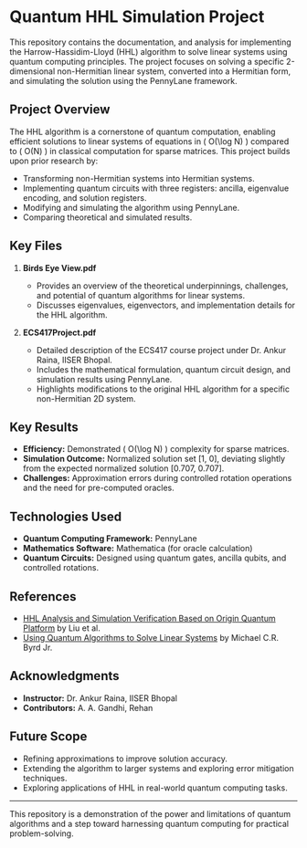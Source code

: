 # Quantum HHL Simulation Project

This repository contains the documentation, and analysis for implementing the Harrow-Hassidim-Lloyd (HHL) algorithm to solve linear systems using quantum computing principles. The project focuses on solving a specific 2-dimensional non-Hermitian linear system, converted into a Hermitian form, and simulating the solution using the PennyLane framework.

## **Project Overview**
The HHL algorithm is a cornerstone of quantum computation, enabling efficient solutions to linear systems of equations in \( O(\log N) \) compared to \( O(N) \) in classical computation for sparse matrices. This project builds upon prior research by:
- Transforming non-Hermitian systems into Hermitian systems.
- Implementing quantum circuits with three registers: ancilla, eigenvalue encoding, and solution registers.
- Modifying and simulating the algorithm using PennyLane.
- Comparing theoretical and simulated results.

## **Key Files**
1. **Birds Eye View.pdf**
   - Provides an overview of the theoretical underpinnings, challenges, and potential of quantum algorithms for linear systems.
   - Discusses eigenvalues, eigenvectors, and implementation details for the HHL algorithm.

2. **ECS417Project.pdf**
   - Detailed description of the ECS417 course project under Dr. Ankur Raina, IISER Bhopal.
   - Includes the mathematical formulation, quantum circuit design, and simulation results using PennyLane.
   - Highlights modifications to the original HHL algorithm for a specific non-Hermitian 2D system.

## **Key Results**
- **Efficiency:** Demonstrated \( O(\log N) \) complexity for sparse matrices.
- **Simulation Outcome:** Normalized solution set [1, 0], deviating slightly from the expected normalized solution [0.707, 0.707].
- **Challenges:** Approximation errors during controlled rotation operations and the need for pre-computed oracles.

## **Technologies Used**
- **Quantum Computing Framework:** PennyLane
- **Mathematics Software:** Mathematica (for oracle calculation)
- **Quantum Circuits:** Designed using quantum gates, ancilla qubits, and controlled rotations.

## **References**
- [HHL Analysis and Simulation Verification Based on Origin Quantum Platform](https://doi.org/10.1088/1742-6596/2113/1/012083) by Liu et al.
- [Using Quantum Algorithms to Solve Linear Systems](https://dl.uncw.edu/etd/2019-1/byrdm/michaelbyrd.pdf) by Michael C.R. Byrd Jr.

## **Acknowledgments**
- **Instructor:** Dr. Ankur Raina, IISER Bhopal
- **Contributors:** A. A. Gandhi, Rehan

## **Future Scope**
- Refining approximations to improve solution accuracy.
- Extending the algorithm to larger systems and exploring error mitigation techniques.
- Exploring applications of HHL in real-world quantum computing tasks.

---

This repository is a demonstration of the power and limitations of quantum algorithms and a step toward harnessing quantum computing for practical problem-solving.

